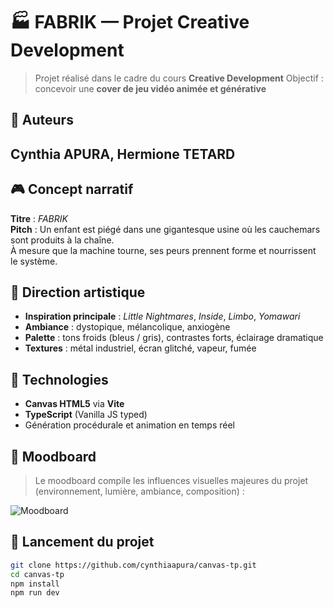 # 🏭 FABRIK — Projet Creative Development

> Projet réalisé dans le cadre du cours **Creative Development**
> Objectif : concevoir une **cover de jeu vidéo animée et générative**


## 🧠 Auteurs

**Cynthia APURA, Hermione TETARD**
---

## 🎮 Concept narratif

**Titre** : *FABRIK*  
**Pitch** : Un enfant est piégé dans une gigantesque usine où les cauchemars sont produits à la chaîne.  
À mesure que la machine tourne, ses peurs prennent forme et nourrissent le système.


## 🎨 Direction artistique

- **Inspiration principale** : *Little Nightmares*, *Inside*, *Limbo*, *Yomawari*
- **Ambiance** : dystopique, mélancolique, anxiogène
- **Palette** : tons froids (bleus / gris), contrastes forts, éclairage dramatique
- **Textures** : métal industriel, écran glitché, vapeur, fumée


## 🧰 Technologies

- **Canvas HTML5** via **Vite**
- **TypeScript** (Vanilla JS typed)
- Génération procédurale et animation en temps réel


## 🧱 Moodboard
> Le moodboard compile les influences visuelles majeures du projet (environnement, lumière, ambiance, composition) :

![Moodboard](assets/moodboard.png)

## 🚀 Lancement du projet

```bash
git clone https://github.com/cynthiaapura/canvas-tp.git
cd canvas-tp
npm install
npm run dev
```
